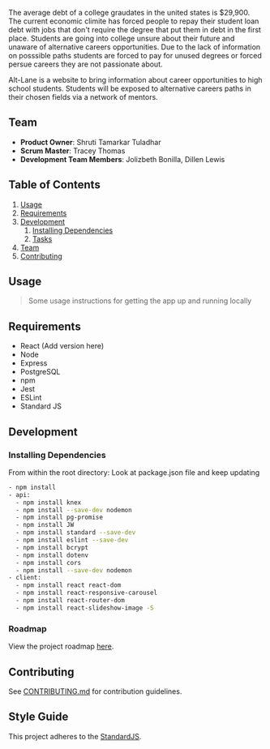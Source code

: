The average debt of a college graudates in the united states is $29,900. The current economic climite has forced people to repay their student loan debt with jobs that don't require the degree that put them in debt in the first place. Students are going into college unsure about their future and unaware of alternative careers opportunities. Due to the lack of information on posssible paths students are forced to pay for unused degrees or forced persue careers they are not passionate about. 

Alt-Lane is a website to bring information about career opportunities to high school students. Students will be exposed to alternative careers paths in their chosen fields via a network of mentors.

## Team
  - __Product Owner__: Shruti Tamarkar Tuladhar
  - __Scrum Master__: Tracey Thomas 
  - __Development Team Members__: Jolizbeth Bonilla, Dillen Lewis

## Table of Contents

1. [Usage](#Usage)
1. [Requirements](#requirements)
1. [Development](#development)
    1. [Installing Dependencies](#installing-dependencies)
    1. [Tasks](#tasks)
1. [Team](#team)
1. [Contributing](#contributing)

## Usage

> Some usage instructions for getting the app up and running locally

## Requirements

- React (Add version here)
- Node
- Express
- PostgreSQL
- npm 
- Jest 
- ESLint
- Standard JS

## Development

### Installing Dependencies

From within the root directory: Look at package.json file and keep updating

```sh
- npm install  
- api: 
  - npm install knex 
  - npm install --save-dev nodemon
  - npm install pg-promise
  - npm install JW
  - npm install standard --save-dev
  - npm install eslint --save-dev
  - npm install bcrypt 
  - npm install dotenv 
  - npm install cors
  - npm install --save-dev nodemon
- client: 
  - npm install react react-dom
  - npm install react-responsive-carousel
  - npm install react-router-dom
  - npm install react-slideshow-image -S
```

### Roadmap

View the project roadmap [here](LINK_TO_PROJECTS_TAB).


## Contributing

See [CONTRIBUTING.md](CONTRIBUTING.md) for contribution guidelines.


## Style Guide

This project adheres to the [StandardJS](https://github.com/standard/standard).
